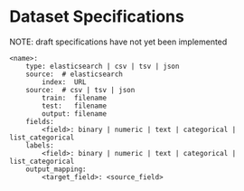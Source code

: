 # Dataset Specifications

NOTE: draft specifications have not yet been implemented
```
<name>:
    type: elasticsearch | csv | tsv | json
    source:  # elasticsearch
        index:  URL 
    source:  # csv | tsv | json
        train:  filename
        test:   filename
        output: filename
    fields:
        <field>: binary | numeric | text | categorical | list_categorical 
    labels:
        <field>: binary | numeric | text | categorical | list_categorical 
    output_mapping:
        <target_field>: <source_field>
```
